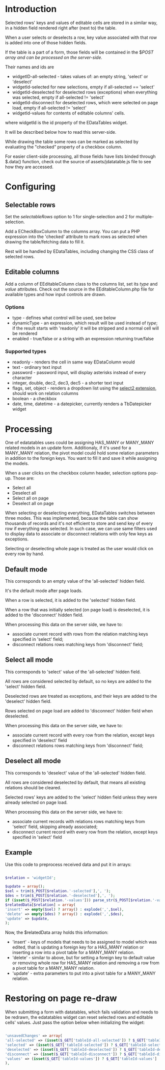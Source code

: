 # Introduction #

Selected rows' keys and values of editable cells are stored in a similar way, in a hidden field rendered right after (next to) the table.

When a user selects or deselects a row, key value associated with that row is added into one of those hidden fields.

If the table is a part of a form, those fields will be contained in the $_POST array and can be processed on the server-side._

Their names and ids are
  * widgetID-all-selected - takes values of: an empty string, 'select' or 'deselect'
  * widgetId-selected for new selections, empty if all-selected == 'select'
  * widgetId-deselected for deselected rows (exceptions) when everything was selected, empty if all-selected != 'select'
  * widgetId-disconnect for deselected rows, which were selected on page load, empty if all-selected != 'select'
  * widgetId-values for contents of editable columns' cells.

where widgetId is the id property of the EDataTables widget.

It will be described below how to read this server-side.

While drawing the table some rows can be marked as selected by evaluating the "checked" property of a checkbox column.

For easier client-side processing, all those fields have lists binded through $.data() function, check out the source of assets/jdatatable.js file to see how they are accessed.

# Configuring #

## Selectable rows ##

Set the _selectableRows_ option to 1 for single-selection and 2 for multiple-selection.

Add a ECheckBoxColumn to the columns array. You can put a PHP expression into the 'checked' attribute to mark rows as selected when drawing the table/fetching data to fill it.

Rest will be handled by EDataTables, including changing the CSS class of selected rows.

## Editable columns ##

Add a column of EEditableColumn class to the columns list, set its _type_ and _value_ attributes. Check out the source in the EEditableColumn.php file for available types and how input controls are drawn.

### Options ###

  * type - defines what control will be used, see below
  * dynamicType - an expression, which result will be used instead of _type_; if the result starts with 'readonly' it will be stripped and a normal cell will be rendered
  * enabled - true/false or a string with an expression returning true/false

### Supported types ###

  * readonly - renders the cell in same way EDataColumn would
  * text - ordinary text input
  * password - password input, will display asterisks instead of every character
  * integer, double, dec2, dec3, dec5 - a shorter text input
  * flags, set, object - renders a dropdown list using the [select2 extension](http://www.yiiframework.com/extension/select2), should work on relation columns
  * boolean - a checkbox
  * date, time, datetime - a datepicker, currently renders a TbDatepicker widget


# Processing #

One of edatatables uses could be assigning HAS\_MANY or MANY\_MANY related models in an update form.
Additionaly, if it's used for a MANY\_MANY relation, the pivot model could hold some relation parameters in addition to the foreign keys. You want to fill it and save it while assigning the models.

When a user clicks on the checkbox column header, selection options pop-up.
Those are:
  * Select all
  * Deselect all
  * Select all on page
  * Deselect all on page

When selecting or deselecting everything, EDataTables switches between three modes. This was implemented, because the table can show thousands of records and it's not efficient to store and send key of every row if everything was selected. In such case, we can use same filters used to display data to associate or disconnect relations with only few keys as exceptions.

Selecting or deselecting whole page is treated as the user would click on every row by hand.

## Default mode ##

This corresponds to an empty value of the 'all-selected' hidden field.

It's the default mode after page loads.

When a row is selected, it is added to the 'selected' hidden field.

When a row that was initially selected (on page load) is deselected, it is added to the 'disconnect' hidden field.

When processing this data on the server side, we have to:
  * associate current record with rows from the relation matching keys specified in 'select' field;
  * disconnect relations rows matching keys from 'disconnect' field;

## Select all mode ##

This corresponds to 'select' value of the 'all-selected' hidden field.

All rows are considered selected by default, so no keys are added to the 'select' hidden field.

Deselected rows are treated as exceptions, and their keys are added to the 'deselect' hidden field.

Rows selected on page load are added to 'disconnect' hidden field when deselected.

When processing this data on the server side, we have to:
  * associate current record with every row from the relation, except keys specified in 'deselect' field
  * disconnect relations rows matching keys from 'disconnect' field;

## Deselect all mode ##

This corresponds to 'deselect' value of the 'all-selected' hidden field.

All rows are considered deselected by default, that means all existing relations should be cleared.

Selected rows' keys are added to the 'select' hidden field unless they were already selected on page load.

When processing this data on the server side, we have to:
  * associate current records with relations rows matching keys from 'select' field, skipping already associated;
  * disconnect current record with every row from the relation, except keys specified in 'select' field


## Example ##

Use this code to preprocess received data and put it in arrays:
```php

$relation = 'widgetId';

$update = array();
$sel = trim($_POST[$relation.'-selected'],', ');
$des = trim($_POST[$relation.'-deselected'],', ');
if (isset($_POST[$relation.'-values'])) parse_str($_POST[$relation.'-values'], $update);
$relatedData[$relation] = array(
'insert' => empty($sel) ? array() : explode(',',$sel),
'delete' => empty($des) ? array() : explode(',',$des),
'update' => $update,
);
```

Now, the $relatedData array holds this information:
  * 'insert' - keys of models that needs to be assigned to model which was edited, that is updating a foreign key for a HAS\_MANY relation or inserting a row into a pivot table for a MANY\_MANY relation.
  * 'delete' -  similar to above, but for setting a foreign key to default value or removing whole row for HAS\_MANY relation and removing a row from a pivot table for a MANY\_MANY relation.
  * 'update' - extra parameters to put into a pivot table for a MANY\_MANY relation.

# Restoring on page re-draw #

When submitting a form with datatables, which fails validation and needs to be redrawn, the edatatables widget can reset selected rows and editable cells' values.
Just pass the option below when initializing the widget:
```php

'unsavedChanges' => array(
'all-selected' => (isset($_GET['tableId-all-selected']) ? $_GET['tableId-all-selected'] : ''),
'selected' => (isset($_GET['tableId-selected']) ? $_GET['tableId-selected'] : ''),
'deselected' => (isset($_GET['tableId-deselected']) ? $_GET['tableId-deselected'] : ''),
'disconnect' => (isset($_GET['tableId-disconnect']) ? $_GET['tableId-disconnect'] : ''),
'values' => (isset($_GET['tableId-values']) ? $_GET['tableId-values'] : ''),
),
```